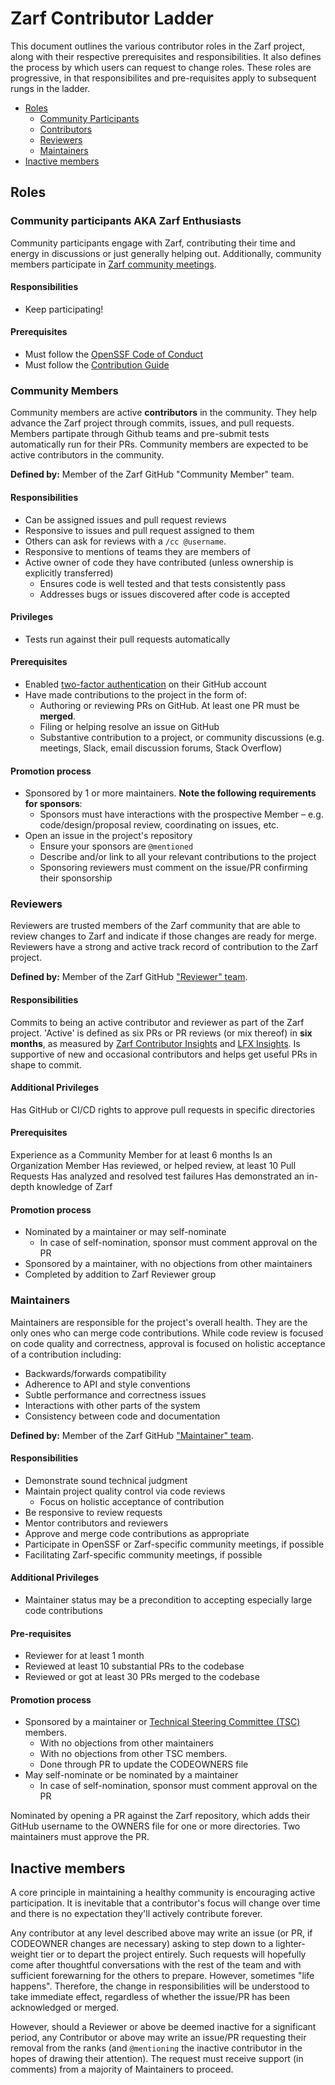 # Zarf Contributor Ladder

This document outlines the various contributor roles in the Zarf project, along with their respective prerequisites and responsibilities.
It also defines the process by which users can request to change roles.  These roles are progressive, in that responsibilites and pre-requisites apply to subsequent rungs in the ladder.

- [Roles](#roles)
  - [Community Participants](#community-participants)
  - [Contributors](#contributors)
  - [Reviewers](#reviewers)
  - [Maintainers](#maintainers)
- [Inactive members](#inactive-members)

## Roles

### Community participants AKA Zarf Enthusiasts

Community participants engage with Zarf, 
contributing their time and energy in discussions or just generally helping out.  Additionally, community members participate in [Zarf community meetings](https://github.com/zarf-dev/zarf/issues/2613).

#### Responsibilities

- Keep participating!

#### Prerequisites

- Must follow the [OpenSSF Code of Conduct]
- Must follow the [Contribution Guide]

### Community Members

Community members are active **contributors** in the community. They help advance the Zarf project through commits, issues, and pull requests.
Members partipate through Github teams and pre-submit tests automatically run for their PRs.  Community members are expected to be active contributors in the community.

**Defined by:** Member of the Zarf GitHub "Community Member" team.

#### Responsibilities
- Can be assigned issues and pull request reviews
- Responsive to issues and pull request assigned to them
- Others can ask for reviews with a `/cc @username`.
- Responsive to mentions of teams they are members of
- Active owner of code they have contributed (unless ownership is explicitly transferred)
  - Ensures code is well tested and that tests consistently pass
  - Addresses bugs or issues discovered after code is accepted

#### Privileges

- Tests run against their pull requests automatically

#### Prerequisites

- Enabled [two-factor authentication](https://docs.github.com/en/authentication/securing-your-account-with-two-factor-authentication-2fa/about-two-factor-authentication) on their GitHub account
- Have made contributions to the project in the form of:
  - Authoring or reviewing PRs on GitHub. At least one PR must be **merged**.
  - Filing or helping resolve an issue on GitHub
  - Substantive contribution to a project, or community discussions (e.g. meetings, Slack,
    email discussion forums, Stack Overflow)

#### Promotion process

- Sponsored by 1 or more maintainers. **Note the following requirements for sponsors**:
  - Sponsors must have interactions with the prospective Member – e.g. 
    code/design/proposal review, coordinating on issues, etc.
- Open an issue in the project's repository
  - Ensure your sponsors are `@mentioned`
  - Describe and/or link to all your relevant contributions to the project
  - Sponsoring reviewers must comment on the issue/PR confirming their sponsorship

### Reviewers

Reviewers are trusted members of the Zarf community that are able to review changes to Zarf and indicate if those changes are ready for merge.
Reviewers have a strong and active track record of contribution to the Zarf project.

**Defined by:** Member of the Zarf GitHub ["Reviewer" team](https://github.com/orgs/zarf-dev/teams/reviewers).

#### Responsibilities

Commits to being an active contributor and reviewer as part of the Zarf project.  'Active' is defined as six PRs or PR reviews (or mix thereof) in **six months**, 
as measured by [Zarf Contributor Insights](https://github.com/zarf-dev/zarf/graphs/contributors) and [LFX Insights](https://insights.linuxfoundation.org/project/zarf/contributors?timeRange=alltime).
Is supportive of new and occasional contributors and helps get useful PRs in shape to commit.

#### Additional Privileges

Has GitHub or CI/CD rights to approve pull requests in specific directories

#### Prerequisites

Experience as a Community Member for at least 6 months
Is an Organization Member
Has reviewed, or helped review, at least 10 Pull Requests
Has analyzed and resolved test failures
Has demonstrated an in-depth knowledge of Zarf

#### Promotion process

- Nominated by a maintainer or may self-nominate
  - In case of self-nomination, sponsor must comment approval on the PR
- Sponsored by a maintainer, with no objections from other maintainers
- Completed by addition to Zarf Reviewer group


### Maintainers

Maintainers are responsible for the project's overall health.
They are the only ones who can merge code contributions.
While code review is focused on code quality and correctness,
approval is focused on holistic acceptance of a contribution including:

- Backwards/forwards compatibility
- Adherence to API and style conventions
- Subtle performance and correctness issues
- Interactions with other parts of the system
- Consistency between code and documentation

**Defined by:** Member of the Zarf GitHub ["Maintainer" team](https://github.com/orgs/zarf-dev/teams/maintainers).

#### Responsibilities

- Demonstrate sound technical judgment
- Maintain project quality control via code reviews
  - Focus on holistic acceptance of contribution
- Be responsive to review requests
- Mentor contributors and reviewers
- Approve and merge code contributions as appropriate
- Participate in OpenSSF or Zarf-specific community meetings, if possible
- Facilitating Zarf-specific community meetings, if possible

#### Additional Privileges

- Maintainer status may be a precondition to accepting especially large code contributions

#### Pre-requisites

- Reviewer for at least 1 month
- Reviewed at least 10 substantial PRs to the codebase
- Reviewed or got at least 30 PRs merged to the codebase

#### Promotion process
- Sponsored by a maintainer or [Technical Steering Committee (TSC)](https://github.com/zarf-dev/zarf/blob/main/CONTRIBUTING.md#technical-steering-committee) members.
  - With no objections from other maintainers
  - With no objections from other TSC members.
  - Done through PR to update the CODEOWNERS file
- May self-nominate or be nominated by a maintainer
  - In case of self-nomination, sponsor must comment approval on the PR

Nominated by opening a PR against the Zarf repository, which adds their GitHub username to the OWNERS file for one or more directories.
Two maintainers must approve the PR.

## Inactive members
A core principle in maintaining a healthy community is encouraging active participation.
It is inevitable that a contributor's focus will change over time
and there is no expectation they'll actively contribute forever.

Any contributor at any level described above may write an issue (or PR, if CODEOWNER changes are necessary)
asking to step down to a lighter-weight tier or to depart the project entirely.
Such requests will hopefully come after thoughtful conversations with the rest of the team
and with sufficient forewarning for the others to prepare. However, sometimes "life happens".
Therefore, the change in responsibilities will be understood to take immediate effect,
regardless of whether the issue/PR has been acknowledged or merged.

However, should a Reviewer or above be deemed inactive for a significant period, any
Contributor or above may write an issue/PR requesting their removal from the ranks
(and `@mentioning` the inactive contributor in the hopes of drawing their attention).
The request must receive support (in comments) from a majority of Maintainers to proceed.


[OpenSSF Code of Conduct]: https://openssf.org/community/code-of-conduct/
[Contribution Guide]: ./CONTRIBUTING.md
